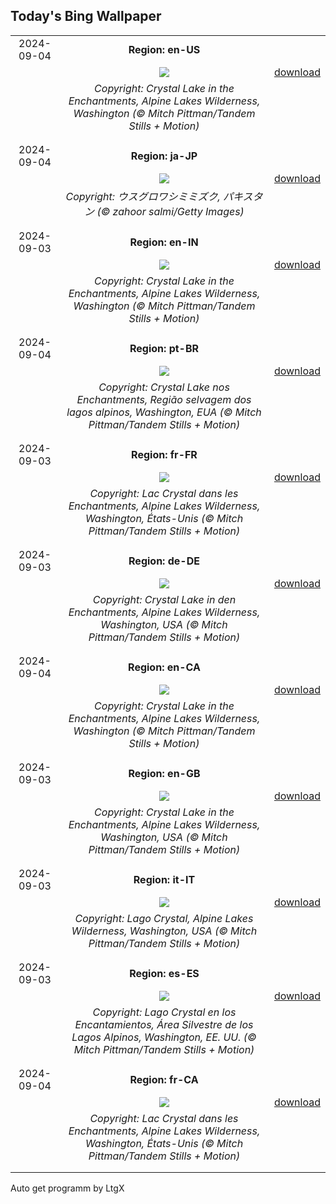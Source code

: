 ## Today's Bing Wallpaper
|      |      |      |
| :----: | :----: | :----: |
|2024-09-04|**Region: en-US**||
||![](https://www.bing.com/th?id=OHR.AlpineLakes_EN-US9676616320_UHD.jpg&pid=hp&w=1152&h=648&rs=1&c=4)| [download](https://www.bing.com/th?id=OHR.AlpineLakes_EN-US9676616320_UHD.jpg)|
||*Copyright: Crystal Lake in the Enchantments, Alpine Lakes Wilderness, Washington (© Mitch Pittman/Tandem Stills + Motion)*
||
|||
|2024-09-04|**Region: ja-JP**||
||![](https://www.bing.com/th?id=OHR.DuskyOwls_JA-JP6308123307_UHD.jpg&pid=hp&w=1152&h=648&rs=1&c=4)| [download](https://www.bing.com/th?id=OHR.DuskyOwls_JA-JP6308123307_UHD.jpg)|
||*Copyright: ウスグロワシミミズク, パキスタン (© zahoor salmi/Getty Images)*
||
|||
|2024-09-03|**Region: en-IN**||
||![](https://www.bing.com/th?id=OHR.AlpineLakes_EN-IN2610017297_UHD.jpg&pid=hp&w=1152&h=648&rs=1&c=4)| [download](https://www.bing.com/th?id=OHR.AlpineLakes_EN-IN2610017297_UHD.jpg)|
||*Copyright: Crystal Lake in the Enchantments, Alpine Lakes Wilderness, Washington (© Mitch Pittman/Tandem Stills + Motion)*
||
|||
|2024-09-04|**Region: pt-BR**||
||![](https://www.bing.com/th?id=OHR.AlpineLakes_PT-BR5855305419_UHD.jpg&pid=hp&w=1152&h=648&rs=1&c=4)| [download](https://www.bing.com/th?id=OHR.AlpineLakes_PT-BR5855305419_UHD.jpg)|
||*Copyright: Crystal Lake nos Enchantments, Região selvagem dos lagos alpinos, Washington, EUA (© Mitch Pittman/Tandem Stills + Motion)*
||
|||
|2024-09-03|**Region: fr-FR**||
||![](https://www.bing.com/th?id=OHR.AlpineLakes_FR-FR5224136914_UHD.jpg&pid=hp&w=1152&h=648&rs=1&c=4)| [download](https://www.bing.com/th?id=OHR.AlpineLakes_FR-FR5224136914_UHD.jpg)|
||*Copyright: Lac Crystal dans les Enchantments, Alpine Lakes Wilderness, Washington, États-Unis (© Mitch Pittman/Tandem Stills + Motion)*
||
|||
|2024-09-03|**Region: de-DE**||
||![](https://www.bing.com/th?id=OHR.AlpineLakes_DE-DE0921479512_UHD.jpg&pid=hp&w=1152&h=648&rs=1&c=4)| [download](https://www.bing.com/th?id=OHR.AlpineLakes_DE-DE0921479512_UHD.jpg)|
||*Copyright: Crystal Lake in den Enchantments, Alpine Lakes Wilderness, Washington, USA (© Mitch Pittman/Tandem Stills + Motion)*
||
|||
|2024-09-04|**Region: en-CA**||
||![](https://www.bing.com/th?id=OHR.AlpineLakes_EN-CA4889089553_UHD.jpg&pid=hp&w=1152&h=648&rs=1&c=4)| [download](https://www.bing.com/th?id=OHR.AlpineLakes_EN-CA4889089553_UHD.jpg)|
||*Copyright: Crystal Lake in the Enchantments, Alpine Lakes Wilderness, Washington (© Mitch Pittman/Tandem Stills + Motion)*
||
|||
|2024-09-03|**Region: en-GB**||
||![](https://www.bing.com/th?id=OHR.AlpineLakes_EN-GB6796431877_UHD.jpg&pid=hp&w=1152&h=648&rs=1&c=4)| [download](https://www.bing.com/th?id=OHR.AlpineLakes_EN-GB6796431877_UHD.jpg)|
||*Copyright: Crystal Lake in the Enchantments, Alpine Lakes Wilderness, Washington, USA (© Mitch Pittman/Tandem Stills + Motion)*
||
|||
|2024-09-03|**Region: it-IT**||
||![](https://www.bing.com/th?id=OHR.AlpineLakes_IT-IT6756138209_UHD.jpg&pid=hp&w=1152&h=648&rs=1&c=4)| [download](https://www.bing.com/th?id=OHR.AlpineLakes_IT-IT6756138209_UHD.jpg)|
||*Copyright: Lago Crystal, Alpine Lakes Wilderness, Washington, USA (© Mitch Pittman/Tandem Stills + Motion)*
||
|||
|2024-09-03|**Region: es-ES**||
||![](https://www.bing.com/th?id=OHR.AlpineLakes_ES-ES4680324060_UHD.jpg&pid=hp&w=1152&h=648&rs=1&c=4)| [download](https://www.bing.com/th?id=OHR.AlpineLakes_ES-ES4680324060_UHD.jpg)|
||*Copyright: Lago Crystal en los Encantamientos, Área Silvestre de los Lagos Alpinos, Washington, EE. UU. (© Mitch Pittman/Tandem Stills + Motion)*
||
|||
|2024-09-04|**Region: fr-CA**||
||![](https://www.bing.com/th?id=OHR.AlpineLakes_FR-CA6843222529_UHD.jpg&pid=hp&w=1152&h=648&rs=1&c=4)| [download](https://www.bing.com/th?id=OHR.AlpineLakes_FR-CA6843222529_UHD.jpg)|
||*Copyright: Lac Crystal dans les Enchantments, Alpine Lakes Wilderness, Washington, États-Unis (© Mitch Pittman/Tandem Stills + Motion)*
||
|||

Auto get programm by LtgX
